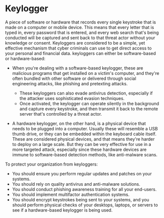 # Keylogger
A piece of software or hardware that records every single keystroke that is made on a computer or mobile device. This means that every letter that is typed in, every password that is entered, and every web search that's being conducted will be captured and sent back to that threat actor without your knowledge or consent. Keyloggers are considered to be a simple, yet effective mechanism that cyber criminals can use to get direct access to your personal and financial data. keyloggers can either be software-based or hardware-based:

- When you're dealing with a software-based keylogger, these are malicious programs that get installed on a victim's computer, and they're often bundled with other software or delivered through social engineering attacks, like phishing and pretexting attacks.
  - These keyloggers can also evade antivirus detection, especially if the attacker uses sophisticated evasion techniques.
  - Once activated, the keylogger can operate silently in the background and capture every keystroke, and then transmit it back to the remote server that's controlled by a threat actor.
 
- A hardware keylogger, on the other hand, is a physical device that needs to be plugged into a computer. Usually these will resemble a USB thumb drive, or they can be embedded within the keyboard cable itself. These are considered physical devices, and that means they're harder to deploy on a large scale. But they can be very effective for use in a more targeted attack, especially since these hardware devices are immune  to software-based detection methods, like anti-malware scans.

To protect your organization from keyloggers:

- You should ensure you perform regular updates and patches on your systems.
- You should rely on quality antivirus and anti-malware solutions.
- You should conduct phishing awareness training for all your end-users.
- You should implement multifactor authentication systems.
- You should encrypt keystrokes being sent to your systems, and you should perform physical checks of your desktops, laptops, or servers to see if a hardware-based keylogger is being used.
